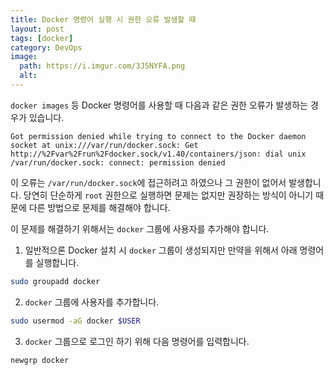```yaml
---
title: Docker 명령어 실행 시 권한 오류 발생할 때
layout: post
tags: [docker]
category: DevOps
image:
  path: https://i.imgur.com/3J5NYFA.png
  alt: 
---
```


`docker images` 등 Docker 명령어를 사용할 때 다음과 같은 권한 오류가 발생하는 경우가 있습니다.

```
Got permission denied while trying to connect to the Docker daemon socket at unix:///var/run/docker.sock: Get http://%2Fvar%2Frun%2Fdocker.sock/v1.40/containers/json: dial unix /var/run/docker.sock: connect: permission denied
```

이 오류는 `/var/run/docker.sock`에 접근하려고 하였으나 그 권한이 없어서 발생합니다. 당연히 단순하게 `root` 권한으로 실행하면 문제는 없지만 권장하는 방식이 아니기 때문에 다른 방법으로 문제를 해결해야 합니다.

이 문제를 해결하기 위해서는 `docker` 그룹에 사용자를 추가해야 합니다.

1) 일반적으론 Docker 설치 시 `docker` 그룹이 생성되지만 만약을 위해서 아래 명령어를 실행합니다.

```bash
sudo groupadd docker
```

2) `docker` 그룹에 사용자를 추가합니다.
```bash
sudo usermod -aG docker $USER
```

3) `docker` 그룹으로 로그인 하기 위해 다음 명령어를 입력합니다. 
```bash
newgrp docker
```

